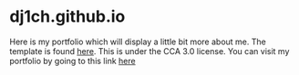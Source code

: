 # dj1ch.github.io
Here is my portfolio which will display a little bit more about me. The template is found [here](https://html5up.net). This is under the CCA 3.0 license. You can visit my portfolio by going to this link [here](https://dj1ch.github.io/)
